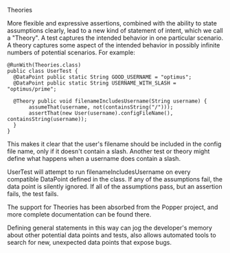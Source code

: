 Theories

More flexible and expressive assertions, combined with the ability to state assumptions clearly, lead to a new kind of statement of intent, which we call a "Theory". A test captures the intended behavior in one particular scenario. A theory captures some aspect of the intended behavior in possibly infinite numbers of potential scenarios. For example:

    @RunWith(Theories.class)
    public class UserTest {
      @DataPoint public static String GOOD_USERNAME = "optimus";
      @DataPoint public static String USERNAME_WITH_SLASH = "optimus/prime";
    
      @Theory public void filenameIncludesUsername(String username) {
           assumeThat(username, not(containsString("/")));
           assertThat(new User(username).configFileName(), containsString(username));
      }
    }

This makes it clear that the user's filename should be included in the config file name, only if it doesn't contain a slash. Another test or theory might define what happens when a username does contain a slash.

UserTest will attempt to run filenameIncludesUsername on every compatible DataPoint defined in the class. If any of the assumptions fail, the data point is silently ignored. If all of the assumptions pass, but an assertion fails, the test fails.

The support for Theories has been absorbed from the Popper project, and more complete documentation can be found there.

Defining general statements in this way can jog the developer's memory about other potential data points and tests, also allows automated tools to search for new, unexpected data points that expose bugs.